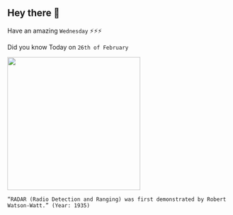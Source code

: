 ## Hey there 👋
Have an amazing `Wednesday` ⚡⚡⚡

Did you know Today on `26th of February`
 
 [<img src="https://thisdayintechhistory.com/wp-content/uploads/2011/02/798px-Watson_watt_02_fr-300x225.jpg" width="300" />](https://www.wired.com/2008/02/dayintech-0226/) 
 ```
“RADAR (Radio Detection and Ranging) was first demonstrated by Robert Watson-Watt.” (Year: 1935)
```
